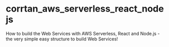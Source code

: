 # corrtan_aws_serverless_react_nodejs
How to build the Web Services with AWS Serverless, React and Node.js - the very simple easy structure to build Web Services!

